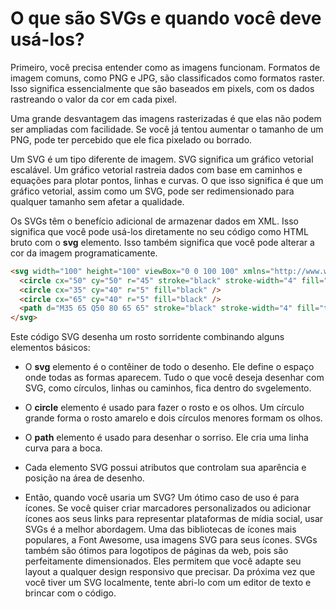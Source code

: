 # O que são SVGs e quando você deve usá-los?

Primeiro, você precisa entender como as imagens funcionam. Formatos de imagem comuns, como PNG e JPG, são classificados como formatos raster. Isso significa essencialmente que são baseados em pixels, com os dados rastreando o valor da cor em cada pixel.

Uma grande desvantagem das imagens rasterizadas é que elas não podem ser ampliadas com facilidade. Se você já tentou aumentar o tamanho de um PNG, pode ter percebido que ele fica pixelado ou borrado.

Um SVG é um tipo diferente de imagem. SVG significa um gráfico vetorial escalável. Um gráfico vetorial rastreia dados com base em caminhos e equações para plotar pontos, linhas e curvas. O que isso significa é que um gráfico vetorial, assim como um SVG, pode ser redimensionado para qualquer tamanho sem afetar a qualidade.

Os SVGs têm o benefício adicional de armazenar dados em XML. Isso significa que você pode usá-los diretamente no seu código como HTML bruto com o **svg** elemento. Isso também significa que você pode alterar a cor da imagem programaticamente.

```html
<svg width="100" height="100" viewBox="0 0 100 100" xmlns="http://www.w3.org/2000/svg">
  <circle cx="50" cy="50" r="45" stroke="black" stroke-width="4" fill="yellow" />
  <circle cx="35" cy="40" r="5" fill="black" />
  <circle cx="65" cy="40" r="5" fill="black" />
  <path d="M35 65 Q50 80 65 65" stroke="black" stroke-width="4" fill="transparent" />
</svg>
```
Este código SVG desenha um rosto sorridente combinando alguns elementos básicos:

* O **svg** elemento é o contêiner de todo o desenho. Ele define o espaço onde todas as formas aparecem. Tudo o que você deseja desenhar com SVG, como círculos, linhas ou caminhos, fica dentro do svgelemento.
* O **circle** elemento é usado para fazer o rosto e os olhos. Um círculo grande forma o rosto amarelo e dois círculos menores formam os olhos.

* O **path** elemento é usado para desenhar o sorriso. Ele cria uma linha curva para a boca.

* Cada elemento SVG possui atributos que controlam sua aparência e posição na área de desenho.

* Então, quando você usaria um SVG? Um ótimo caso de uso é para ícones. Se você quiser criar marcadores personalizados ou adicionar ícones aos seus links para representar plataformas de mídia social, usar SVGs é a melhor abordagem. Uma das bibliotecas de ícones mais populares, a Font Awesome, usa imagens SVG para seus ícones. SVGs também são ótimos para logotipos de páginas da web, pois são perfeitamente dimensionados. Eles permitem que você adapte seu layout a qualquer design responsivo que precisar. Da próxima vez que você tiver um SVG localmente, tente abri-lo com um editor de texto e brincar com o código.

